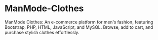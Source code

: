 # ManMode-Clothes
ManMode Clothes: An e-commerce platform for men's fashion, featuring Bootstrap, PHP, HTML, JavaScript, and MySQL. Browse, add to cart, and purchase stylish clothes effortlessly.

